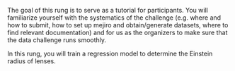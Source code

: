 The goal of this rung is to serve as a tutorial for participants. You will familiarize yourself with the systematics of the challenge (e.g. where and how to submit, how to set up mejiro and obtain/generate datasets, where to find relevant documentation) and for us as the organizers to make sure that the data challenge runs smoothly. 

In this rung, you will train a regression model to determine the Einstein radius of lenses. 